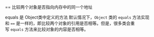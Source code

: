 == 比较两个对象是否指向内存中的同一个地址

equals 是 Object类中定义的方法
默认情况下，`Object` 类的 `equals` 方法实现和 `==` 是一样的，即比较两个对象的引用是否相等。但是，很多类会重写 `equals` 方法来比较对象的内容是否相等。